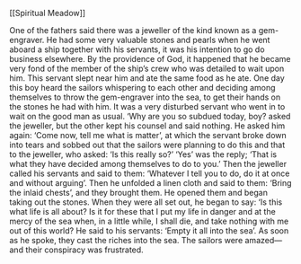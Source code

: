 [[Spiritual Meadow]]
 
One of the fathers said there was a jeweller of the kind known as a gem-engraver. He had some very valuable stones and pearls when he went aboard a ship together with his servants, it was his intention to go do business elsewhere. By the providence of God, it happened that he became very fond of the member of the ship’s crew who was detailed to wait upon him. This servant slept near him and ate the same food as he ate. One day this boy heard the sailors whispering to each other and deciding among themselves to throw the gem-engraver into the sea, to get their hands on the stones he had with him. It was a very disturbed servant who went in to wait on the good man as usual. ‘Why are you so subdued today, boy? asked the jeweller, but the other kept his counsel and said nothing. He asked him again: ‘Come now, tell me what is matter’, at which the servant broke down into tears and sobbed out that the sailors were planning to do this and that to the jeweller, who asked: ‘Is this really so?’ ‘Yes’ was the reply; ‘That is what they have decided among themselves to do to you.’ Then the jeweller called his servants and said to them: ‘Whatever I tell you to do, do it at once and without arguing’. Then he unfolded a linen cloth and said to them: ‘Bring the inlaid chests’, and they brought them. He opened them and began taking out the stones. When they were all set out, he began to say: ‘Is this what life is all about? Is it for these that I put my life in danger and at the mercy of the sea when, in a little while, I shall die, and take nothing with me out of this world? He said to his servants: ‘Empty it all into the sea’. As soon as he spoke, they cast the riches into the sea. The sailors were amazed—and their conspiracy was frustrated.
